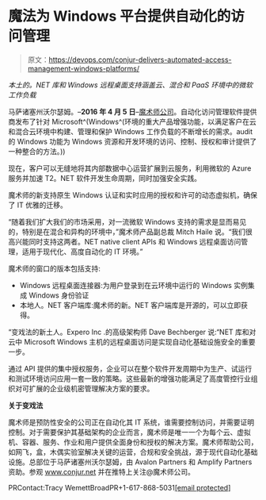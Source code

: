# 魔法为 Windows 平台提供自动化的访问管理

> 原文：<https://devops.com/conjur-delivers-automated-access-management-windows-platforms/>

*本土的。NET 库和 Windows 远程桌面支持涵盖云、混合和 PaaS 环境中的微软工作负载*

马萨诸塞州沃尔瑟姆。–**2016 年 4 月 5 日**–[魔术师公司](https://www.conjur.net/)。自动化访问管理软件提供商发布了针对 Microsoft^(Windows^(环境的重大产品增强功能，以满足客户在云和混合云环境中构建、管理和保护 Windows 工作负载的不断增长的需求。audit 的 Windows 功能为 Windows 资源和开发环境的访问、控制、授权和审计提供了一种整合的方法。))

现在，客户可以无缝地将其内部数据中心运营扩展到云服务，利用微软的 Azure 服务并加速 T2。NET 软件开发生命周期，同时加强安全实践。

魔术师的新支持原生 Windows 认证和实时应用的授权和许可的动态虚拟机，确保了 IT 优雅的迁移。

“随着我们扩大我们的市场采用，对一流微软 Windows 支持的需求是显而易见的，特别是在混合和异构的环境中，”魔术师产品副总裁 Mitch Haile 说。“我们很高兴能同时支持这两者。NET native client APIs 和 Windows 远程桌面访问管理，适用于现代化、高度自动化的 IT 环境。”

魔术师的窗口的版本包括支持:

*   Windows 远程桌面连接器:为用户登录到在云环境中运行的 Windows 实例集成 Windows 身份验证
*   本地人。NET 客户端库:魔术师的新。NET 客户端库是开源的，可以立即获得。

“变戏法的新土人。Expero Inc .的高级架构师 Dave Bechberger 说:“NET 库和对云中 Microsoft Windows 主机的远程桌面访问是实现自动化基础设施安全的重要一步。

通过 API 提供的集中授权服务，企业可以在整个软件开发周期中为生产、试运行和测试环境访问应用一套一致的策略。这些最新的增强功能满足了高度管控行业组织对可扩展的企业级机密管理解决方案的要求。

**关于变戏法**

魔术师是预防性安全的公司正在自动化其 IT 系统，谁需要控制访问，并需要证明控制。对于需要保护其基础架构的企业而言，魔术师是唯一一个为每个云、虚拟机、容器、服务、作业和用户提供全面身份和授权的解决方案。魔术师帮助公司，如网飞，盒，木偶实验室解决关键的运营，合规和安全挑战，源于现代自动化基础设施。总部位于马萨诸塞州沃尔瑟姆，由 Avalon Partners 和 Amplify Partners 资助。参观 www.conjur.net 并在推特上关注@魔术师公司。

PRContact:Tracy WemettBroadPR+1-617-868-5031[[email protected]](/cdn-cgi/l/email-protection#81f5f3e0e2f8c1e3f3eee0e5f1f3afe2eeec)